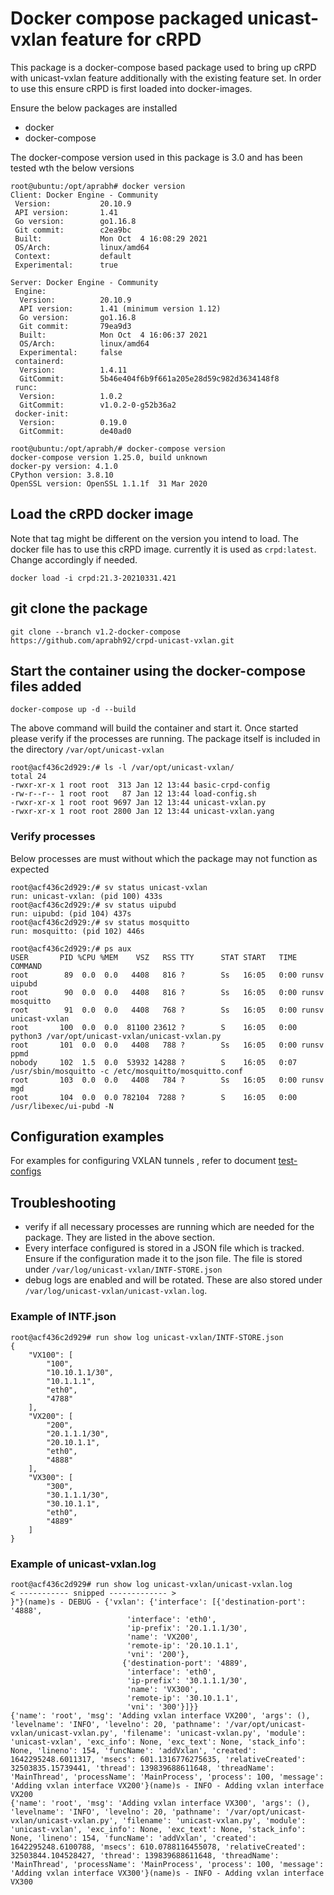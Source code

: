 # Docker compose packaged unicast-vxlan feature for cRPD

This package is a docker-compose based package used to bring up cRPD with unicast-vxlan feature additionally with the existing feature set. In order to use this ensure cRPD is first loaded into docker-images.

Ensure the below packages are installed 
* docker
* docker-compose

The docker-compose version used in this package is 3.0 and has been tested wth the below versions
```
root@ubuntu:/opt/aprabh# docker version
Client: Docker Engine - Community
 Version:           20.10.9
 API version:       1.41
 Go version:        go1.16.8
 Git commit:        c2ea9bc
 Built:             Mon Oct  4 16:08:29 2021
 OS/Arch:           linux/amd64
 Context:           default
 Experimental:      true

Server: Docker Engine - Community
 Engine:
  Version:          20.10.9
  API version:      1.41 (minimum version 1.12)
  Go version:       go1.16.8
  Git commit:       79ea9d3
  Built:            Mon Oct  4 16:06:37 2021
  OS/Arch:          linux/amd64
  Experimental:     false
 containerd:
  Version:          1.4.11
  GitCommit:        5b46e404f6b9f661a205e28d59c982d3634148f8
 runc:
  Version:          1.0.2
  GitCommit:        v1.0.2-0-g52b36a2
 docker-init:
  Version:          0.19.0
  GitCommit:        de40ad0

root@ubuntu:/opt/aprabh/# docker-compose version
docker-compose version 1.25.0, build unknown
docker-py version: 4.1.0
CPython version: 3.8.10
OpenSSL version: OpenSSL 1.1.1f  31 Mar 2020
```

## Load the cRPD docker image
Note that tag might be different on the version you intend to load. The docker file has to use this cRPD image. currently it is used as `crpd:latest`. Change accordingly if needed.

```
docker load -i crpd:21.3-20210331.421
```

## git clone the package
```
git clone --branch v1.2-docker-compose https://github.com/aprabh92/crpd-unicast-vxlan.git
```

## Start the container using the docker-compose files added
```
docker-compose up -d --build
```

The above command will build the container and start it. Once started please verify if the processes are running. The package itself is included in the directory `/var/opt/unicast-vxlan`

```
root@acf436c2d929:/# ls -l /var/opt/unicast-vxlan/
total 24
-rwxr-xr-x 1 root root  313 Jan 12 13:44 basic-crpd-config
-rw-r--r-- 1 root root   87 Jan 12 13:44 load-config.sh
-rwxr-xr-x 1 root root 9697 Jan 12 13:44 unicast-vxlan.py
-rwxr-xr-x 1 root root 2800 Jan 12 13:44 unicast-vxlan.yang
```

### Verify processes
Below processes are must without which the package may not function as expected 

```
root@acf436c2d929:/# sv status unicast-vxlan
run: unicast-vxlan: (pid 100) 433s
root@acf436c2d929:/# sv status uipubd
run: uipubd: (pid 104) 437s
root@acf436c2d929:/# sv status mosquitto
run: mosquitto: (pid 102) 446s

root@acf436c2d929:/# ps aux
USER       PID %CPU %MEM    VSZ   RSS TTY      STAT START   TIME COMMAND
root        89  0.0  0.0   4408   816 ?        Ss   16:05   0:00 runsv uipubd
root        90  0.0  0.0   4408   816 ?        Ss   16:05   0:00 runsv mosquitto
root        91  0.0  0.0   4408   768 ?        Ss   16:05   0:00 runsv unicast-vxlan
root       100  0.0  0.0  81100 23612 ?        S    16:05   0:00 python3 /var/opt/unicast-vxlan/unicast-vxlan.py
root       101  0.0  0.0   4408   788 ?        Ss   16:05   0:00 runsv ppmd
nobody     102  1.5  0.0  53932 14288 ?        S    16:05   0:07 /usr/sbin/mosquitto -c /etc/mosquitto/mosquitto.conf
root       103  0.0  0.0   4408   784 ?        Ss   16:05   0:00 runsv mgd
root       104  0.0  0.0 782104  7288 ?        S    16:05   0:00 /usr/libexec/ui-pubd -N
```

## Configuration examples
For examples for configuring VXLAN tunnels , refer to document [test-configs](./test-configs.md)

## Troubleshooting 
- verify if all necessary processes are running which are needed for the package. They are listed in the above section.
- Every interface configured is stored in a JSON file which is tracked. Ensure if the configuration made it to the json file. The file is stored under `/var/log/unicast-vxlan/INTF-STORE.json` 
- debug logs are enabled and will be rotated. These are also stored under `/var/log/unicast-vxlan/unicast-vxlan.log`.

### Example of INTF.json
```
root@acf436c2d929# run show log unicast-vxlan/INTF-STORE.json
{
    "VX100": [
        "100",
        "10.10.1.1/30",
        "10.1.1.1",
        "eth0",
        "4788"
    ],
    "VX200": [
        "200",
        "20.1.1.1/30",
        "20.10.1.1",
        "eth0",
        "4888"
    ],
    "VX300": [
        "300",
        "30.1.1.1/30",
        "30.10.1.1",
        "eth0",
        "4889"
    ]
}
```

### Example of unicast-vxlan.log
```
root@acf436c2d929# run show log unicast-vxlan/unicast-vxlan.log
< ----------- snipped ------------- >
}"}(name)s - DEBUG - {'vxlan': {'interface': [{'destination-port': '4888',
                          'interface': 'eth0',
                          'ip-prefix': '20.1.1.1/30',
                          'name': 'VX200',
                          'remote-ip': '20.10.1.1',
                          'vni': '200'},
                         {'destination-port': '4889',
                          'interface': 'eth0',
                          'ip-prefix': '30.1.1.1/30',
                          'name': 'VX300',
                          'remote-ip': '30.10.1.1',
                          'vni': '300'}]}}
{'name': 'root', 'msg': 'Adding vxlan interface VX200', 'args': (), 'levelname': 'INFO', 'levelno': 20, 'pathname': '/var/opt/unicast-vxlan/unicast-vxlan.py', 'filename': 'unicast-vxlan.py', 'module': 'unicast-vxlan', 'exc_info': None, 'exc_text': None, 'stack_info': None, 'lineno': 154, 'funcName': 'addVxlan', 'created': 1642295248.6011317, 'msecs': 601.1316776275635, 'relativeCreated': 32503835.15739441, 'thread': 139839688611648, 'threadName': 'MainThread', 'processName': 'MainProcess', 'process': 100, 'message': 'Adding vxlan interface VX200'}(name)s - INFO - Adding vxlan interface VX200
{'name': 'root', 'msg': 'Adding vxlan interface VX300', 'args': (), 'levelname': 'INFO', 'levelno': 20, 'pathname': '/var/opt/unicast-vxlan/unicast-vxlan.py', 'filename': 'unicast-vxlan.py', 'module': 'unicast-vxlan', 'exc_info': None, 'exc_text': None, 'stack_info': None, 'lineno': 154, 'funcName': 'addVxlan', 'created': 1642295248.6100788, 'msecs': 610.0788116455078, 'relativeCreated': 32503844.104528427, 'thread': 139839688611648, 'threadName': 'MainThread', 'processName': 'MainProcess', 'process': 100, 'message': 'Adding vxlan interface VX300'}(name)s - INFO - Adding vxlan interface VX300
``` 
